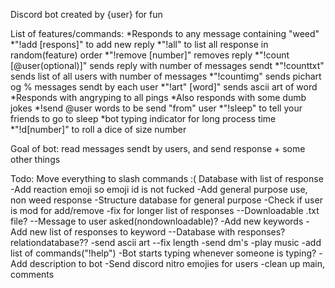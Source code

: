 Discord bot created by {user} for fun

List of features/commands:
*Responds to any message containing "weed"
*"!add [respons]" to add new reply
*"!all" to list all response in random(feature) order
*"!remove [number]" removes reply
*"!count [@user(optional)]" sends reply with number of messages sendt
*"!counttxt" sends list of all users with number of messages
*"!countimg" sends pichart og % messages sendt by each user
*"!art" [word]" sends ascii art of word
*Responds with angryping to all pings
*Also responds with some dumb jokes
*!send @user words to be send "from" user
*"!sleep" to tell your friends to go to sleep 
*bot typing indicator for long process time
*"!d[number]" to roll a dice of size number


Goal of bot:
read messages sendt by users, and send response + some other things

Todo:
Move everything to slash commands :(
Database with list of response
-Add reaction emoji so emoji id is not fucked
-Add general purpose use, non weed response
-Structure database for general purpose
-Check if user is mod for add/remove
-fix for longer list of responses
--Downloadable .txt file?
--Message to user asked(nondownloadable)?
-Add new keywords
-Add new list of responses to keyword
--Database with responses? relationdatabase??
-send ascii art
--fix length
-send dm's
-play music
-add list of commands("!help")
-Bot starts typing whenever someone is typing?
-Add description to bot
-Send discord nitro emojies for users
-clean up main, comments